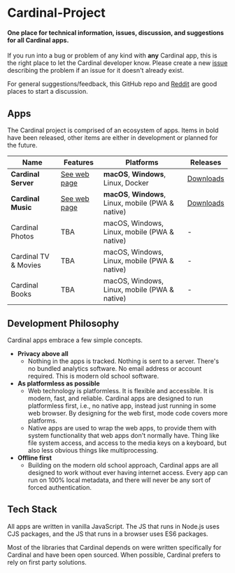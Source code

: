 # Cardinal-Project

#### One place for technical information, issues, discussion, and suggestions for all Cardinal apps.

If you run into a bug or problem of any kind with **any** Cardinal app, this is the right place to let the Cardinal developer know. Please create a new [issue](https://github.com/somebeaver/Cardinal-Project/issues/new) describing the problem if an issue for it doesn't already exist.

For general suggestions/feedback, this GitHub repo and [Reddit](https://old.reddit.com/r/cardinalapps) are good places to start a discussion.

## Apps

The Cardinal project is comprised of an ecosystem of apps. Items in bold have been released, other items are either in development or planned for the future.

Name | Features | Platforms | Releases
------------ | ------------ | ------------- | ------------
**Cardinal Server** | [See web page](https://cardinalapps.xyz/en/cardinal-server) | **macOS**, **Windows**, Linux, Docker | [Downloads](https://github.com/somebeaver/Cardinal-Server)
**Cardinal Music** | [See web page](https://cardinalapps.xyz/en/cardinal-music) | **macOS**, **Windows**, Linux, mobile (PWA & native) | [Downloads](https://github.com/somebeaver/Cardinal-Music)
Cardinal Photos | TBA | macOS, Windows, Linux, mobile (PWA & native) | -
Cardinal TV & Movies | TBA | macOS, Windows, Linux, mobile (PWA & native) | -
Cardinal Books | TBA | macOS, Windows, Linux, mobile (PWA & native) | -

## Development Philosophy

Cardinal apps embrace a few simple concepts.

- **Privacy above all**
  - Nothing in the apps is tracked. Nothing is sent to a server. There's no bundled analytics software. No email address or account required. This is modern old school software.
- **As platformless as possible**
  - Web technology is platformless. It is flexible and accessible. It is modern, fast, and reliable. Cardinal apps are designed to run platformless first, i.e., no native app, instead just running in some web browser. By designing for the web first, mode code covers more platforms.
  - Native apps are used to wrap the web apps, to provide them with system functionality that web apps don't normally have. Thing like file system access, and access to the media keys on a keyboard, but also less obvious things like multiprocessing.
- **Offline first**
  - Building on the modern old school approach, Cardinal apps are all designed to work without ever having internet access. Every app can run on 100% local metadata, and there will never be any sort of forced authentication.

## Tech Stack

All apps are written in vanilla JavaScript. The JS that runs in Node.js uses CJS packages, and the JS that runs in a browser uses ES6 packages.

Most of the libraries that Cardinal depends on were written specifically for Cardinal and have been open sourced. When possible, Cardinal prefers to rely on first party solutions.
